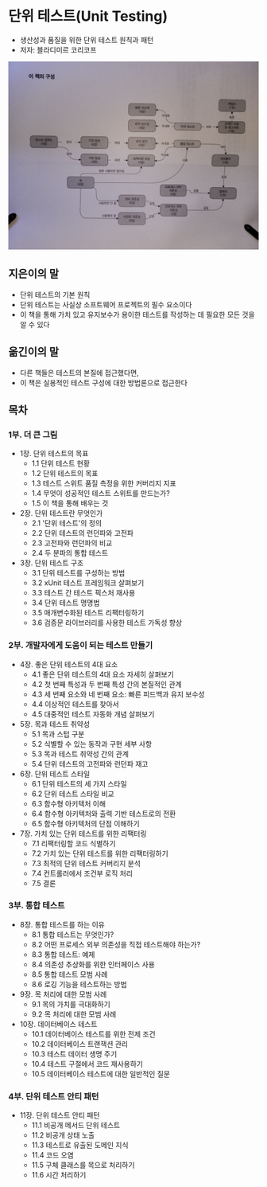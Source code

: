 # 단위 테스트(Unit Testing)

- 생산성과 품질을 위한 단위 테스트 원칙과 패턴
- 저자: 블라디미르 코리코프

![단위테스트_책구성](./images/단위테스트_책구성.jpeg)

## 지은이의 말

- 단위 테스트의 기본 원칙
- 단위 테스트는 사실상 소프트웨어 프로젝트의 필수 요소이다
- 이 책을 통해 가치 있고 유지보수가 용이한 테스트를 작성하는 데 필요한 모든 것을 알 수 있다

## 옮긴이의 말

- 다른 책들은 테스트의 본질에 접근했다면,
- 이 책은 실용적인 테스트 구성에 대한 방법론으로 접근한다

## 목차

### 1부. 더 큰 그림

- 1장. 단위 테스트의 목표
  - 1.1 단위 테스트 현황
  - 1.2 단위 테스트의 목표
  - 1.3 테스트 스위트 품질 측정을 위한 커버리지 지표
  - 1.4 무엇이 성공적인 테스트 스위트를 만드는가?
  - 1.5 이 책을 통해 배우는 것
- 2장. 단위 테스트란 무엇인가
  - 2.1 '단위 테스트'의 정의
  - 2.2 단위 테스트의 런던파와 고전파
  - 2.3 고전파와 런던파의 비교
  - 2.4 두 분파의 통합 테스트
- 3장. 단위 테스트 구조
  - 3.1 단위 테스트를 구성하는 방법
  - 3.2 xUnit 테스트 프레임워크 살펴보기
  - 3.3 테스트 간 테스트 픽스처 재사용
  - 3.4 단위 테스트 명명법
  - 3.5 매개변수화된 테스트 리팩터링하기
  - 3.6 검증문 라이브러리를 사용한 테스트 가독성 향상

### 2부. 개발자에게 도움이 되는 테스트 만들기

- 4장. 좋은 단위 테스트의 4대 요소
  - 4.1 좋은 단위 테스트의 4대 요소 자세히 살펴보기
  - 4.2 첫 번째 특성과 두 번째 특성 간의 본질적인 관계
  - 4.3 세 번째 요소와 네 번째 요소: 빠른 피드백과 유지 보수성
  - 4.4 이상적인 테스트를 찾아서
  - 4.5 대중적인 테스트 자동화 개념 살펴보기
- 5장. 목과 테스트 취약성
  - 5.1 목과 스텁 구분
  - 5.2 식별할 수 있는 동작과 구현 세부 사항
  - 5.3 목과 테스트 취약성 간의 관계
  - 5.4 단위 테스트의 고전파와 런던파 재고
- 6장. 단위 테스트 스타일
  - 6.1 단위 테스트의 세 가지 스타일
  - 6.2 단위 테스트 스타일 비교
  - 6.3 함수형 아키텍처 이해
  - 6.4 함수형 아키텍처와 출력 기반 테스트로의 전환
  - 6.5 함수형 아키텍처의 단점 이해하기
- 7장. 가치 있는 단위 테스트를 위한 리팩터링
  - 7.1 리팩터링할 코드 식별하기
  - 7.2 가치 있는 단위 테스트를 위한 리팩터링하기
  - 7.3 최적의 단위 테스트 커버리지 분석
  - 7.4 컨트롤러에서 조건부 로직 처리
  - 7.5 결론

### 3부. 통합 테스트

- 8장. 통합 테스트를 하는 이유
  - 8.1 통합 테스트는 무엇인가?
  - 8.2 어떤 프로세스 외부 의존성을 직접 테스트해야 하는가?
  - 8.3 통합 테스트: 예제
  - 8.4 의존성 추상화를 위한 인터페이스 사용
  - 8.5 통합 테스트 모범 사례
  - 8.6 로깅 기능을 테스트하는 방법
- 9장. 목 처리에 대한 모범 사례
  - 9.1 목의 가치를 극대화하기
  - 9.2 목 처리에 대한 모범 사례
- 10장. 데이터베이스 테스트
  - 10.1 데이터베이스 테스트를 위한 전제 조건
  - 10.2 데이터베이스 트랜잭션 관리
  - 10.3 테스트 데이터 생명 주기
  - 10.4 테스트 구절에서 코드 재사용하기
  - 10.5 데이터베이스 테스트에 대한 일반적인 질문

### 4부. 단위 테스트 안티 패턴

- 11장. 단위 테스트 안티 패턴
  - 11.1 비공개 메서드 단위 테스트
  - 11.2 비공개 상태 노출
  - 11.3 테스트로 유출된 도메인 지식
  - 11.4 코드 오염
  - 11.5 구체 클래스를 목으로 처리하기
  - 11.6 시간 처리하기
